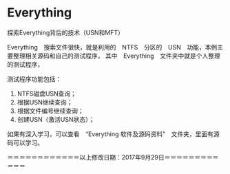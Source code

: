 # Everything
探索Everything背后的技术（USN和MFT）

Everything　搜索文件很快，就是利用的　NTFS　分区的　USN　功能，本例主要整理相关源码和自己的测试程序，
其中　Everything　文件夹中就是个人整理的测试程序，

测试程序功能包括：
1. NTFS磁盘USN查询； 
2. 根据USN继续查询； 
3. 根据文件编号继续查询； 
4. 创建USN（激活USN状态）；

如果有深入学习，可以查看　“Everything 软件及源码资料”　文件夹，里面有源码可以学习。

＝＝＝＝＝＝＝＝＝＝＝＝以上修改日期：2017年9月29日＝＝＝＝＝＝＝＝＝＝＝＝
